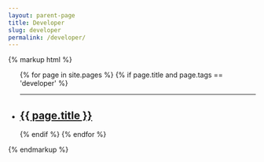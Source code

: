 ```yaml
---
layout: parent-page
title: Developer
slug: developer
permalink: /developer/
---
```


{% markup html %}
<ul class="list-unstyled two-column">
{% for page in site.pages %}
    {% if page.title and page.tags == 'developer' %}
        <li class="menu-item">
            <hr>
            <h2 class="light"><a class="page-link no-decoration" href="{{ page.url | prepend: site.baseurl }}">{{ page.title }}</a></h2>
        </li>
    {% endif %}
{% endfor %}
</ul>
{% endmarkup %}
